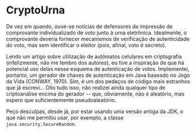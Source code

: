 # CryptoUrna
De vez em quando, ouve-se notícias de defensores da impressão de comprovante individualizado de voto junto à urna eletrônica. Idealmente, o comprovante deveria fornecer mecanismos de verificação de autenticidade do voto, mas sem identificar o eleitor (pois, afinal, voto é secreto).

Lendo um artigo sobre utilização de autômatos celulares em criptografia (infelizmente, não me lembro dos autores), eu tive a inspiração de que há potencial uso delas nesse esquema de autenticação de votos. Implementei, portanto, um gerador de chaves de autenticação em Java baseado no Jogo da Vida (CONWAY, 1970). Sim, é um dos pedaços de código mais estranhos que já escrevi... Dito tudo isso, não realizei ainda qualquer tipo de criptoanálise encima do gerador -- que, obviamente, não é aleatório, mas espero que suficientemente pseudoaleatório.

Peço desculpas, desde já, por estar usando uma versão antiga da JDK, o que não me permitiu usar, por exemplo, a classe `java.security.SecureRandom`.
